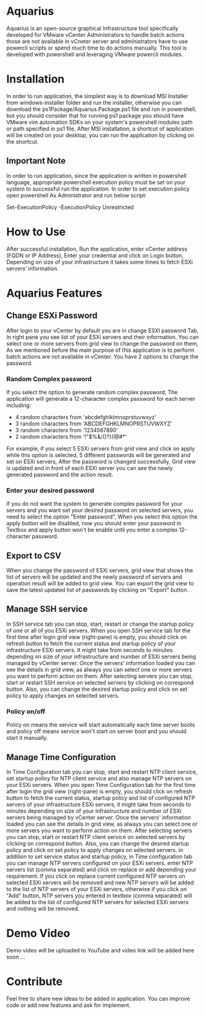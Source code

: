 # Aquarius
Aquarius is an open-source graphical Infrastructure tool specifically developed for VMware vCenter Administrators to handle batch actions 
those are not available in vCneter server and administrators have to use powercli scripts or spend much time to do actions manually.
This tool is developed with powershell and leveraging VMware powercli modules.

# Installation
In order to run application, the simplest way is to download MSI Installer from windows-installer folder and run the installer, otherwise you 
can download the ps1Package/Aquarius.Package.ps1 file and run in powershell, but you should consider that for running ps1 package you should have VMware vim automation SDKs 
on your system's powershell modules path or path specified in ps1 file.
After MSI installation, a shortcut of application will be created on your desktop, you can run the application by clicking on the shortcut.

## Important Note
In order to run application, since the application is written in powershell language, appropriate powershell execution policy must be set on your system to 
successful run the application.
In order to set execution policy open powershell As Administrator and run below script:

Set-ExecutionPolicy -ExecutionPolicy Unrestricted

# How to Use
After successful installation, Run the application, enter vCenter address (FQDN or IP Address), Enter your credential and click on Login button,
Depending on size of your infrastructure it takes some times to fetch ESXi servers’ information.

# Aquarius Features
## Change ESXi Password
After login to your vCenter by default you are in change ESXI password Tab, In right pane you see list of your ESXi servers and their information.
You can select one or more servers from grid view to change the password on them, As we mentioned before the main purpose of this application is to 
perform batch actions are not available in vCenter.
You have 2 options to change the password.
### Random Complex password
If you select the option to generate random complex password, The application will generate a 12-character complex password for each server including:
 - 4 random characters from 'abcdefghiklmnoprstuvwxyz'
 - 3 random characters from 'ABCDEFGHKLMNOPRSTUVWXYZ'
 - 3 random characters from '1234567890'
 - 2 random characters from '!"$%&/()?}{@#*'

For example, if you select 5 ESXi servers from grid view and click on apply while this option is selected, 5 different passwords will be generated and set on ESXi servers,
After the password is changed successfully, Grid view is updated and in front of each ESXi server you can see the newly generated password and the action result.

### Enter your desired password
If you do not want the system to generate complex password for your servers and you want set your desired password on selected servers, you need to select the option 
"Enter password", When you select this option the apply button will be disabled, now you should enter your password in Textbox and apply button won't be enable until you
enter a complex 12-character password.

## Export to CSV
When you change the password of ESXi servers, grid view that shows the list of servers will be updated and the newly password of servers and operation result will be added
to grid view. You can export the grid view to save the latest updated list of passwords by clicking on "Export" button.

## Manage SSH service
In SSH service tab you can stop, start, restart or change the startup policy of one or all of you ESXi servers.
When you open SSH service tab for the first time after login grid view (right-pane) is empty, you should click on refresh button to fetch the current status and startup
policy of your infrastructure ESXi servers. It might take from seconds to minutes depending on size of your infrastructure and number of ESXi servers being managed
by vCenter server.
Once the servers' information loaded you can see the details in grid view, as always you can select one or more servers you want to perform action on them. After selecting servers 
you can stop, start or restart SSH service on selected servers by clicking on correspond button. Also, you can change the desired startup policy and click on set policy
to apply changes on selected servers.
### Policy on/off
Policy on means the service will start automatically each time server boots and policy off means service won't start on server boot and you should start it manually.

## Manage Time Configuration
In Time Configuration tab you can stop, start and restart NTP client service, set startup policy for NTP client service and also manage NTP servers on your ESXi servers.
When you open Time Configuration tab for the first time after login the grid view (right-pane) is empty, you should click on refresh button to fetch the current status,
startup policy and list of configured NTP servers of your infrastructure ESXi servers, it might take from seconds to minutes depending on size of your infrastructure and number 
of ESXi servers being managed by vCenter server.
Once the servers' information loaded you can see the details in grid view, as always you can select one or more servers you want to perform action on them. After selecting servers 
you can stop, start or restart NTP client service on selected servers by clicking on correspond button. Also, you can change the desired startup policy and click on set policy
to apply changes on selected servers.
in addition to set service status and startup policy, in Time configuration tab you can manage NTP servers configured on your ESXi servers. enter NTP servers list (comma
separated) and click on replace or add depending your requirement. If you click on replace current configured NTP servers on selected ESXi servers will be removed and
new NTP servers will be added to the list of NTP servers of your ESXi servers, otherwise if you click on "Add" button, NTP servers you entered in textbox (comma separated)
will be added to the list of configured NTP servers for selected ESXi servers and nothing will be removed.

# Demo Video
Demo video will be uploaded to YouTube and video link will be added here soon ...

# Contribute
Feel free to share new ideas to be added in application.
You can improve code or add new features and ask for implement.


